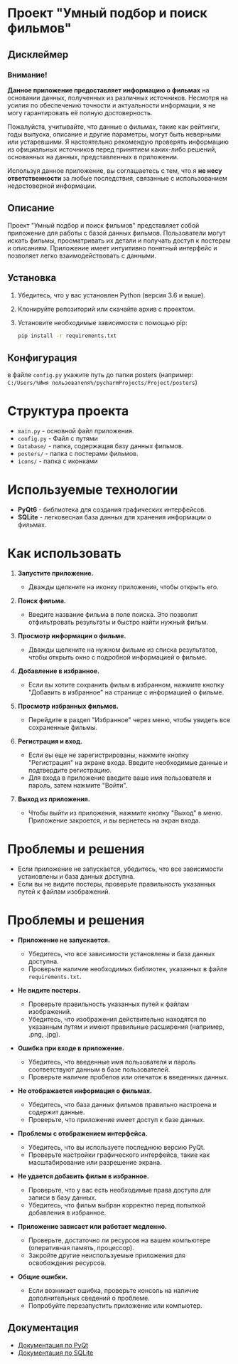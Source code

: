 # Проект "Умный подбор и поиск фильмов"

## Дисклеймер

### Внимание!

**Данное приложение предоставляет информацию о фильмах** на основании данных, полученных из различных источников. Несмотря на усилия по обеспечению точности и актуальности информации, я не могу гарантировать её полную достоверность.

Пожалуйста, учитывайте, что данные о фильмах, такие как рейтинги, годы выпуска, описание и другие параметры, могут быть неверными или устаревшими. Я настоятельно рекомендую проверять информацию из официальных источников перед принятием каких-либо решений, основанных на данных, представленных в приложении.

Используя данное приложение, вы соглашаетесь с тем, что я **не несу ответственности** за любые последствия, связанные с использованием недостоверной информации.

## Описание

Проект "Умный подбор и поиск фильмов" представляет собой приложение для работы с базой данных фильмов. Пользователи могут искать фильмы, просматривать их детали и получать доступ к постерам и описаниям. Приложение имеет интуитивно понятный интерфейс и позволяет легко взаимодействовать с данными.

## Установка

1. Убедитесь, что у вас установлен Python (версия 3.6 и выше).
2. Клонируйте репозиторий или скачайте архив с проектом.
3. Установите необходимые зависимости с помощью pip:

   ```bash
   pip install -r requirements.txt


## Конфигурация

в файле `config.py` укажите путь до папки posters (например: `C:/Users/%Имя пользователя%/pycharmProjects/Project/posters`)
# Структура проекта

- `main.py` - основной файл приложения.
- `config.py` - Файл с путями
- `Database/` - папка, содержащая базу данных фильмов.
- `posters/` - папка с постерами фильмов.
- `icons/` - папка с иконками

# Используемые технологии

- **PyQt6** - библиотека для создания графических интерфейсов.
- **SQLite** - легковесная база данных для хранения информации о фильмах.

# Как использовать

1. **Запустите приложение.**
   - Дважды щелкните на иконку приложения, чтобы открыть его.

2. **Поиск фильма.**
   - Введите название фильма в поле поиска. Это позволит отфильтровать результаты и быстро найти нужный фильм.

3. **Просмотр информации о фильме.**
   - Дважды щелкните на нужном фильме из списка результатов, чтобы открыть окно с подробной информацией о фильме.

4. **Добавление в избранное.**
   - Если вы хотите сохранить фильм в избранном, нажмите кнопку "Добавить в избранное" на странице с информацией о фильме.

5. **Просмотр избранных фильмов.**
   - Перейдите в раздел "Избранное" через меню, чтобы увидеть все сохраненные фильмы.

6. **Регистрация и вход.**
   - Если вы еще не зарегистрированы, нажмите кнопку "Регистрация" на экране входа. Введите необходимые данные и подтвердите регистрацию.
   - Для входа в приложение введите ваше имя пользователя и пароль, затем нажмите "Войти".

7. **Выход из приложения.**
   - Чтобы выйти из приложения, нажмите кнопку "Выход" в меню. Приложение закроется, и вы вернетесь на экран входа.


# Проблемы и решения

- Если приложение не запускается, убедитесь, что все зависимости установлены и база данных доступна.
- Если вы не видите постеры, проверьте правильность указанных путей к файлам изображений.


# Проблемы и решения

- **Приложение не запускается.**
  - Убедитесь, что все зависимости установлены и база данных доступна.
  - Проверьте наличие необходимых библиотек, указанных в файле `requirements.txt`.

- **Не видите постеры.**
  - Проверьте правильность указанных путей к файлам изображений.
  - Убедитесь, что изображения действительно находятся по указанным путям и имеют правильные расширения (например, .png, .jpg).

- **Ошибка при входе в приложение.**
  - Убедитесь, что введенные имя пользователя и пароль соответствуют данным в базе пользователей.
  - Проверьте наличие пробелов или опечаток в введенных данных.

- **Не отображается информация о фильмах.**
  - Убедитесь, что база данных фильмов правильно настроена и содержит данные.
  - Проверьте, что приложение имеет доступ к базе данных.

- **Проблемы с отображением интерфейса.**
  - Убедитесь, что вы используете последнюю версию PyQt.
  - Проверьте настройки графического интерфейса, такие как масштабирование или разрешение экрана.

- **Не удается добавить фильм в избранное.**
  - Проверьте, что у вас есть необходимые права доступа для записи в базу данных.
  - Убедитесь, что фильм выбран корректно перед попыткой добавления в избранное.

- **Приложение зависает или работает медленно.**
  - Проверьте, достаточно ли ресурсов на вашем компьютере (оперативная память, процессор).
  - Закройте другие неиспользуемые приложения для освобождения ресурсов.

- **Общие ошибки.**
  - Если возникает ошибка, проверьте консоль на наличие дополнительных сведений о проблеме.
  - Попробуйте перезапустить приложение или компьютер.
## Документация

- [Документация по PyQt](https://doc.qt.io/qtforpython/)
- [Документация по SQLite](https://www.sqlite.org/docs.html)

